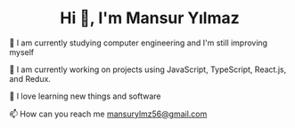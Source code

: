 <h1 align="center">Hi 👋, I'm Mansur Yılmaz</h1>


🌱 I am currently studying computer engineering and I'm still improving myself

🔮 I am currently working on projects using JavaScript, TypeScript, React.js, and Redux.


🤭 I love learning new things and software

📫 How can you reach me mansurylmz56@gmail.com





